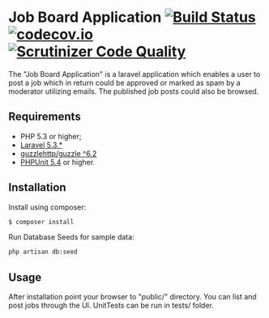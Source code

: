 Job Board Application [![Build Status](https://travis-ci.org/Seldar/job-board.svg?branch=master)](https://travis-ci.org/Seldar/job-board) [![codecov.io](http://codecov.io/github/Seldar/job-board/coverage.svg?branch=master)](http://codecov.io/github/Seldar/job-board?branch=master) [![Scrutinizer Code Quality](https://scrutinizer-ci.com/g/Seldar/job-board/badges/quality-score.png?b=master)](https://scrutinizer-ci.com/g/Seldar/job-board/?branch=master)
========================================================================================================================================================================================================================================================================================

The "Job Board Application" is a laravel application which enables a user to post a job which in return could be approved or marked as spam by a moderator utilizing emails. The published job posts could also be browsed.

Requirements
------------

  * PHP 5.3 or higher;
  * [Laravel 5.3.*](https://github.com/laravel/laravel)
  * [guzzlehttp/guzzle ^6.2](https://packagist.org/packages/guzzlehttp/guzzle)
  * [PHPUnit 5.4](https://github.com/sebastianbergmann/phpunit) or higher.

Installation
------------


Install using composer:

```bash
$ composer install
```

Run Database Seeds for sample data:

```bash
php artisan db:seed
```

Usage
-----

After installation point your browser to "public/" directory. You can list and post jobs through the UI. UnitTests can be run in tests/ folder.
